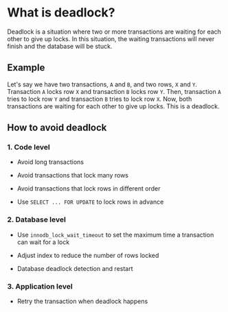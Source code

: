 # What is deadlock?

Deadlock is a situation where two or more transactions are waiting for each other to give up locks. In this situation, the waiting transactions will never finish and the database will be stuck.

## Example

Let's say we have two transactions, `A` and `B`, and two rows, `X` and `Y`. Transaction `A` locks row `X` and transaction `B` locks row `Y`. Then, transaction `A` tries to lock row `Y` and transaction `B` tries to lock row `X`. Now, both transactions are waiting for each other to give up locks. This is a deadlock.

## How to avoid deadlock

### 1. Code level

- Avoid long transactions

- Avoid transactions that lock many rows

- Avoid transactions that lock rows in different order

- Use `SELECT ... FOR UPDATE` to lock rows in advance

### 2. Database level

- Use `innodb_lock_wait_timeout` to set the maximum time a transaction can wait for a lock

- Adjust index to reduce the number of rows locked

- Database deadlock detection and restart

### 3. Application level

- Retry the transaction when deadlock happens
